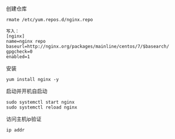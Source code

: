 创建仓库

```
rmate /etc/yum.repos.d/nginx.repo

写入：
[nginx]
name=nginx repo
baseurl=http://nginx.org/packages/mainline/centos/7/$basearch/
gpgcheck=0
enabled=1
```

安装

```
yum install nginx -y
```

启动并开机自启动

```
sudo systemctl start nginx
sudo systemctl reload nginx
```

访问主机ip验证

```
ip addr
```



